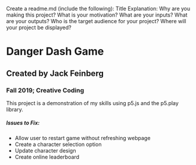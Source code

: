 Create a readme.md (include the following):
Title
Explanation:
Why are you making this project? What is your motivation?
What are your inputs?
What are your outputs?
Who is the target audience for your project?
Where will your project be displayed?


# Danger Dash Game
## Created by Jack Feinberg
### Fall 2019; Creative Coding
This project is a demonstration of my skills using p5.js and the p5.play library.



##### Issues to Fix:
- Allow user to restart game without refreshing webpage
- Create a character selection option
- Update character design
- Create online leaderboard
